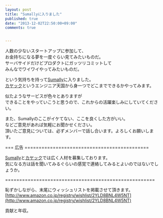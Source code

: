 ```yaml
---
layout: post
title: "Sumallyに入りました"
published: true
date: "2013-12-02T22:50:00+09:00"
comments: true


---
```


人数の少ないスタートアップに参加して、  
お金持ちになる夢を一度ぐらい見てみたいものだ。  
サーバサイドだけどプロダクトにガッツリコミットして  
みんなでワイワイやってみたいものだ。  

という気持ちを持って[Sumally](http://sumally.co.jp/)に入りました。  
[カヤック](http://www.kayac.com/recruit/career)というエンジニア天国から身一つでどこまでできるかやってみます。  

似たようなサービスが色々とありますが  
できることをやっていこうと思うので、これからの活躍楽しみにしていてください。  
  
また、Sumallyのここがイケてない、ここを良くした方がいい。  
などご意見があれば気軽にお聞かせください。  
頂いたご意見については、必ずメンバーで話し合います。よろしくお願いします。  
  
=== 広告 ============================================  
  
[Sumally](http://sumally.co.jp/jobs.html)と[カヤック](http://www.kayac.com/recruit/career)では広く人材を募集しております。  
気になる方は話を聞いてみるぐらいの感覚で連絡してみるとよいのではないでしょうか。  

=====================================================
  
恥ずかしながら、末尾にウィッシュリストを掲載させて頂きます。  
[http://www.amazon.co.jp/registry/wishlist/2YLD8BNL4W5NT](http://www.amazon.co.jp/registry/wishlist/2YLD8BNL4W5NT)  
  
貢献と年収。
